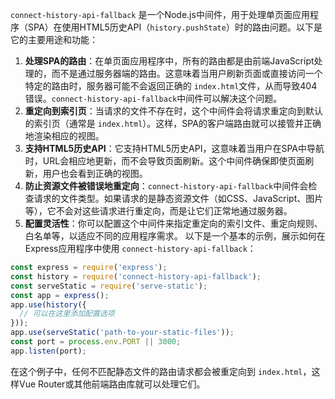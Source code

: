 `connect-history-api-fallback` 是一个Node.js中间件，用于处理单页面应用程序（SPA）在使用HTML5历史API（`history.pushState`）时的路由问题。以下是它的主要用途和功能：

1. **处理SPA的路由**：在单页面应用程序中，所有的路由都是由前端JavaScript处理的，而不是通过服务器端的路由。这意味着当用户刷新页面或直接访问一个特定的路由时，服务器可能不会返回正确的 `index.html`文件，从而导致404错误。`connect-history-api-fallback`中间件可以解决这个问题。
2. **重定向到索引页**：当请求的文件不存在时，这个中间件会将请求重定向到默认的索引页（通常是 `index.html`）。这样，SPA的客户端路由就可以接管并正确地渲染相应的视图。
3. **支持HTML5历史API**：它支持HTML5历史API，这意味着当用户在SPA中导航时，URL会相应地更新，而不会导致页面刷新。这个中间件确保即使页面刷新，用户也会看到正确的视图。
4. **防止资源文件被错误地重定向**：`connect-history-api-fallback`中间件会检查请求的文件类型。如果请求的是静态资源文件（如CSS、JavaScript、图片等），它不会对这些请求进行重定向，而是让它们正常地通过服务器。
5. **配置灵活性**：你可以配置这个中间件来指定重定向的索引文件、重定向规则、白名单等，以适应不同的应用程序需求。
   以下是一个基本的示例，展示如何在Express应用程序中使用 `connect-history-api-fallback`：

```javascript
const express = require('express');
const history = require('connect-history-api-fallback');
const serveStatic = require('serve-static');
const app = express();
app.use(history({
  // 可以在这里添加配置选项
}));
app.use(serveStatic('path-to-your-static-files'));
const port = process.env.PORT || 3000;
app.listen(port);
```

在这个例子中，任何不匹配静态文件的路由请求都会被重定向到 `index.html`，这样Vue Router或其他前端路由库就可以处理它们。
